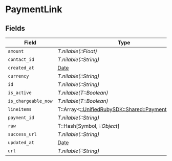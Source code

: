 # PaymentLink


## Fields

| Field                                                                                         | Type                                                                                          | Required                                                                                      | Description                                                                                   |
| --------------------------------------------------------------------------------------------- | --------------------------------------------------------------------------------------------- | --------------------------------------------------------------------------------------------- | --------------------------------------------------------------------------------------------- |
| `amount`                                                                                      | *T.nilable(::Float)*                                                                          | :heavy_minus_sign:                                                                            | N/A                                                                                           |
| `contact_id`                                                                                  | *T.nilable(::String)*                                                                         | :heavy_minus_sign:                                                                            | N/A                                                                                           |
| `created_at`                                                                                  | [Date](https://ruby-doc.org/stdlib-2.6.1/libdoc/date/rdoc/Date.html)                          | :heavy_minus_sign:                                                                            | N/A                                                                                           |
| `currency`                                                                                    | *T.nilable(::String)*                                                                         | :heavy_minus_sign:                                                                            | N/A                                                                                           |
| `id`                                                                                          | *T.nilable(::String)*                                                                         | :heavy_minus_sign:                                                                            | N/A                                                                                           |
| `is_active`                                                                                   | *T.nilable(T::Boolean)*                                                                       | :heavy_minus_sign:                                                                            | N/A                                                                                           |
| `is_chargeable_now`                                                                           | *T.nilable(T::Boolean)*                                                                       | :heavy_minus_sign:                                                                            | N/A                                                                                           |
| `lineitems`                                                                                   | T::Array<[::UnifiedRubySDK::Shared::PaymentLineitem](../../models/shared/paymentlineitem.md)> | :heavy_minus_sign:                                                                            | N/A                                                                                           |
| `payment_id`                                                                                  | *T.nilable(::String)*                                                                         | :heavy_minus_sign:                                                                            | N/A                                                                                           |
| `raw`                                                                                         | T::Hash[Symbol, *::Object*]                                                                   | :heavy_minus_sign:                                                                            | N/A                                                                                           |
| `success_url`                                                                                 | *T.nilable(::String)*                                                                         | :heavy_minus_sign:                                                                            | N/A                                                                                           |
| `updated_at`                                                                                  | [Date](https://ruby-doc.org/stdlib-2.6.1/libdoc/date/rdoc/Date.html)                          | :heavy_minus_sign:                                                                            | N/A                                                                                           |
| `url`                                                                                         | *T.nilable(::String)*                                                                         | :heavy_minus_sign:                                                                            | N/A                                                                                           |